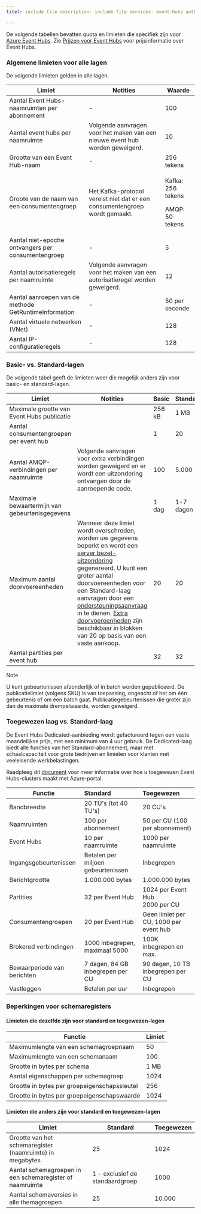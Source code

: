 ```yaml
---
titel: include file description: include file services: event-hubs author: spelltitel ms.service: event-hubs ms.topic: include ms.date: 03/31/2021 ms.author: spell author ms.custom: "include file","fasttrack-edit","iot","event-hubs"

---
```


De volgende tabellen bevatten quota en limieten die specifiek zijn voor [Azure Event Hubs](https://azure.microsoft.com/services/event-hubs/). Zie [Prijzen voor Event Hubs](https://azure.microsoft.com/pricing/details/event-hubs/) voor prijsinformatie over Event Hubs.

### <a name="common-limits-for-all-tiers"></a>Algemene limieten voor alle lagen
De volgende limieten gelden in alle lagen. 

| Limiet |  Notities | Waarde |
| --- |  --- | --- |
| Aantal Event Hubs-naamruimten per abonnement |- |100 |
| Aantal event hubs per naamruimte | Volgende aanvragen voor het maken van een nieuwe event hub worden geweigerd. |10 |
| Grootte van een Event Hub-naam |- | 256 tekens |
| Groote van de naam van een consumentengroep | Het Kafka-protocol vereist niet dat er een consumentengroep wordt gemaakt. | <p>Kafka: 256 tekens</p><p>AMQP: 50 tekens |
| Aantal niet-epoche ontvangers per consumentengroep |- |5 |
| Aantal autorisatieregels per naamruimte | Volgende aanvragen voor het maken van een autorisatieregel worden geweigerd.|12 |
| Aantal aanroepen van de methode GetRuntimeInformation |  - | 50 per seconde | 
| Aantal virtuele netwerken (VNet) | - | 128 | 
| Aantal IP-configuratieregels | - | 128 | 

### <a name="basic-vs-standard-tiers"></a>Basic- vs. Standard-lagen
De volgende tabel geeft de limieten weer die mogelijk anders zijn voor basic- en standard-lagen. 

| Limiet | Notities | Basic | Standard |
|---|---|--|---|
| Maximale grootte van Event Hubs publicatie| &nbsp; | 256 kB | 1 MB |
| Aantal consumentengroepen per event hub | &nbsp; |1 |20 |
| Aantal AMQP-verbindingen per naamruimte | Volgende aanvragen voor extra verbindingen worden geweigerd en er wordt een uitzondering ontvangen door de aanroepende code. |100 |5.000|
| Maximale bewaartermijn van gebeurtenisgegevens | &nbsp; |1 dag |1-7 dagen |
| Maximum aantal doorvoereenheden |Wanneer deze limiet wordt overschreden, worden uw gegevens beperkt en wordt een [server bezet-uitzondering](/dotnet/api/microsoft.servicebus.messaging.serverbusyexception) gegenereerd. U kunt een groter aantal doorvoereenheden voor een Standard-laag aanvragen door een [ondersteuningsaanvraag](../articles/azure-portal/supportability/how-to-create-azure-support-request.md) in te dienen. [Extra doorvoereenheden](../articles/event-hubs/event-hubs-auto-inflate.md) zijn beschikbaar in blokken van 20 op basis van een vaste aankoop. |20 | 20 | 
| Aantal partities per event hub | |32 | 32 | 

> [!NOTE]
>
> U kunt gebeurtenissen afzonderlijk of in batch worden gepubliceerd. 
> De publicatielimiet (volgens SKU) is van toepassing, ongeacht of het om één gebeurtenis of om een batch gaat. Publicatiegebeurtenissen die groter zijn dan de maximale drempelwaarde, worden geweigerd.

### <a name="dedicated-tier-vs-standard-tier"></a>Toegewezen laag vs. Standard-laag
De Event Hubs Dedicated-aanbieding wordt gefactureerd tegen een vaste maandelijkse prijs, met een minimum van 4 uur gebruik. De Dedicated-laag biedt alle functies van het Standard-abonnement, maar met schaalcapaciteit voor grote bedrijven en limieten voor klanten met veeleisende werkbelastingen. 

Raadpleeg dit [document](../articles/event-hubs/event-hubs-dedicated-cluster-create-portal.md) voor meer informatie over hoe u toegewezen Event Hubs-clusters maakt met Azure-portal.

| Functie | Standard | Toegewezen |
| --- |:---|:---|
| Bandbreedte | 20 TU's (tot 40 TU's) | 20 CU's |
| Naamruimten |  100 per abonnement | 50 per CU (100 per abonnement) |
| Event Hubs |  10 per naamruimte | 1000 per naamruimte |
| Ingangsgebeurtenissen | Betalen per miljoen gebeurtenissen | Inbegrepen |
| Berichtgrootte | 1\.000.000 bytes | 1\.000.000 bytes |
| Partities | 32 per Event Hub | 1024 per Event Hub<br/>2000 per CU |
| Consumentengroepen | 20 per Event Hub | Geen limiet per CU, 1000 per event hub |
| Brokered verbindingen | 1000 inbegrepen, maximaal 5000 | 100K inbegrepen en max. |
| Bewaarperiode van berichten | 7 dagen, 84 GB inbegrepen per CU | 90 dagen, 10 TB inbegrepen per CU |
| Vastleggen | Betalen per uur | Inbegrepen |


### <a name="schema-registry-limitations"></a>Beperkingen voor schemaregisters

#### <a name="limits-that-are-the-same-for-standard-and-dedicated-tiers"></a>Limieten die dezelfde zijn voor standard en toegewezen-lagen 
| Functie | Limiet | 
|---|---|
| Maximumlengte van een schemagroepnaam | 50 |  
| Maximumlengte van een schemanaam | 100 |    
| Grootte in bytes per schema | 1 MB |   
| Aantal eigenschappen per schemagroep | 1024 |
| Grootte in bytes per groepeigenschapssleutel | 256 | 
| Grootte in bytes per groepeigenschapswaarde | 1024 | 


#### <a name="limits-that-are-different-for-standard-and-dedicated-tiers"></a>Limieten die anders zijn voor standard en toegewezen-lagen 

| Limiet | Standard | Toegewezen | 
|---|---|--|
| Grootte van het schemaregister (naamruimte) in megabytes | 25 |  1024 |
| Aantal schemagroepen in een schemaregister of naamruimte | 1 - exclusief de standaardgroep | 1000 |
| Aantal schemaversies in alle themagroepen | 25 | 10.000 |